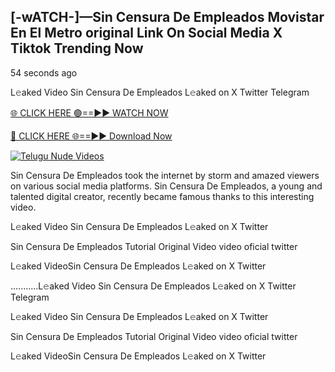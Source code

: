 ## [-wATCH-]—Sin Censura De Empleados Movistar En El Metro original Link On Social Media X Tiktok Trending Now


54 seconds ago

L𝚎aked Video Sin Censura De Empleados L𝚎aked on X Twitter Telegram

[🌐 CLICK HERE 🟢==►► WATCH NOW](https://azvirallink.blogspot.com/2025/01/viral-video-new-year-2025.html)

[🔴 CLICK HERE 🌐==►► Download Now](https://azvirallink.blogspot.com/2025/01/viral-video-new-year-2025.html)

[![Telugu Nude Videos](https://i.imgur.com/6ooyjBv.gif)](https://azvirallink.blogspot.com/2025/01/viral-video-new-year-2025.html)

Sin Censura De Empleados took the internet by storm and amazed viewers on various social media platforms. Sin Censura De Empleados, a young and talented digital creator, recently became famous thanks to this interesting video.

L𝚎aked Video Sin Censura De Empleados L𝚎aked on X Twitter

Sin Censura De Empleados Tutorial Original Video video oficial twitter

L𝚎aked VideoSin Censura De Empleados L𝚎aked on X Twitter

...........L𝚎aked Video Sin Censura De Empleados L𝚎aked on X Twitter Telegram

L𝚎aked Video Sin Censura De Empleados L𝚎aked on X Twitter

Sin Censura De Empleados Tutorial Original Video video oficial twitter

L𝚎aked VideoSin Censura De Empleados L𝚎aked on X Twitter